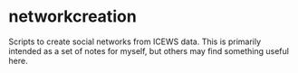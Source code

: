 # networkcreation
Scripts to create social networks from ICEWS data. This is primarily intended as a set of notes for myself, but others may find something useful here.

<!-- # The Raw Data

The raw data from which I construct networks comes from the ICEWS project (Boschee, Elizabeth; Lautenschlager, Jennifer; O'Brien, Sean; Shellman, Steve; Starz, James; Ward, Michael, 2015, "ICEWS Coded Event Data", http://dx.doi.org/10.7910/DVN/28075, Harvard Dataverse, V13), and is hosted at the [Harvard Dataverse](https://dataverse.harvard.edu/dataset.xhtml?persistentId=doi:10.7910/DVN/28075). The proper files can be found under the "ICEWS Coded Event Data" dataset. There are a number of codebooks, quality checks, etc. included in the folder. The events are contained in yearly files with names such as "events.1995.20150313082510.tab.zip". I accessed the data in March 2016, and use the annual event files for the years 1995-2014.

# Text to CAMEO

To obtain Correlates of War countrycodes, more useful agent codes, and other niceties, I process the raw files using Phil Schrodt's [text_to_CAMEO python script](https://github.com/philip-schrodt/text_to_CAMEO). I have made a few slight modifications to Phil's script to retain columns that he removes from the raw data. The script is in the "raw_ICEWS_data" folder, and requires the "countrynames.txt", "agentnames.txt", and "filnames.txt" files to run (these are all unmodified from Phil's originals). From the terminal, `cd` to wherever you have these files (including raw ICEWS files) and run `python text_to_CAMEO_mod.py `. The resulting files intially wind up in the same directory. I move them to a different one called "processed_with_names" (too big to upload to github).

# Add Group Names

ICEWS tends to be overly disaggregated - it codes inviduals, whereas I am interested in constructing networks of groups. I thus use the actors dictionary provided on [Dataverse](https://dataverse.harvard.edu/dataset.xhtml?persistentId=doi:10.7910/DVN/28118) to add the group affiliations when available. This is done in the "icews_actor_names.R" script. The script takes a while to run, and also cleans up two other issues - actor names often have a **Generic (Specific)** format and so I must extract the specific name, and I remove duplicate observations which usually result from the same event being covered in multiple media sources. The script results in a slimmed-down file that can be used to construct dissident networks for individual countries. -->